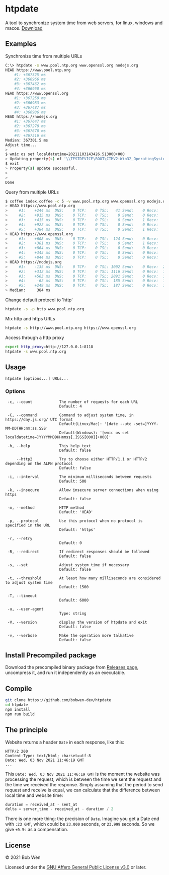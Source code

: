 # htpdate

A tool to synchronize system time from web servers, for linux, windows and macos. [Download](https://github.com/bobwen-dev/htpdate/releases)

## Examples

Synchronize time from multiple URLs

```bash
C:\> htpdate -s www.pool.ntp.org www.openssl.org nodejs.org
HEAD https://www.pool.ntp.org
    #1: +367325 ms
    #2: +366966 ms
    #3: +367462 ms
    #4: +366960 ms
HEAD https://www.openssl.org
    #1: +367258 ms
    #2: +366983 ms
    #3: +367487 ms
    #4: +366986 ms
HEAD https://nodejs.org
    #1: +367647 ms
    #2: +367278 ms
    #3: +367670 ms
    #4: +367516 ms
Median: 367301.5 ms
Adjust time...
>
$ wmic os set localdatetime=20211103143426.513000+000
> Updating property(s) of '\\TESTDEVICE\ROOT\CIMV2:Win32_OperatingSystem=@'
$ exit
> Property(s) update successful.
>
>
Done
```

Query from multiple URLs

```bash
$ coffee index.coffee -c 5 -v www.pool.ntp.org www.openssl.org nodejs.org
> HEAD https://www.pool.ntp.org
>     #1:    +244 ms  DNS:    0 TCP:    0 TSL:   41 Send:    0 Recv:   76
>     #2:    +915 ms  DNS:    0 TCP:    0 TSL:    0 Send:    0 Recv:   77
>     #3:    +415 ms  DNS:    0 TCP:    0 TSL:    0 Send:    1 Recv:   75
>     #4:    +922 ms  DNS:    0 TCP:    0 TSL:    0 Send:    0 Recv:   62
>     #5:    +384 ms  DNS:    0 TCP:    0 TSL:    0 Send:    1 Recv:   75
> HEAD https://www.openssl.org
>     #1:    +608 ms  DNS:    0 TCP:    0 TSL:  124 Send:    0 Recv:   57
>     #2:    +381 ms  DNS:    0 TCP:    0 TSL:    0 Send:    1 Recv:   58
>     #3:    +864 ms  DNS:    0 TCP:    0 TSL:    0 Send:    0 Recv:   61
>     #4:    +345 ms  DNS:    0 TCP:    0 TSL:    0 Send:    0 Recv:   63
>     #5:    +844 ms  DNS:    0 TCP:    0 TSL:    0 Send:    0 Recv:   56
> HEAD https://nodejs.org
>     #1:    -135 ms  DNS:    0 TCP:    0 TSL: 1002 Send:    0 Recv:  202
>     #2:    +312 ms  DNS:    0 TCP:    0 TSL: 1116 Send:    0 Recv:  193
>     #3:    +563 ms  DNS:    0 TCP:    0 TSL: 2091 Send:    0 Recv:  193
>     #4:     -62 ms  DNS:    0 TCP:    0 TSL:  185 Send:    0 Recv:  189
>     #5:    +249 ms  DNS:    0 TCP:    0 TSL:  187 Send:    0 Recv:  189
> Median:     384 ms
```

Change default protocol to 'http'

```bash
htpdate -s -p http www.pool.ntp.org
```

Mix http and https URLs

```bash
htpdate -s http://www.pool.ntp.org https://www.openssl.org
```

Access through a http proxy

```bash
export http_proxy=http://127.0.0.1:8118
htpdate -s www.pool.ntp.org
```

## Usage

`htpdate [options...] URLs...`

### Options

```text
 -c, --count            The number of requests for each URL
                        Default: 4

 -C, --command          Command to adjust system time, in https://day.js.org/ UTC format
                        Default(Linux/Mac): '[date --utc -set=]YYYY-MM-DDTHH:mm:ss.SSS'
                        Default(Windows): '[wmic os set localdatetime=]YYYYMMDDHHmmss[.]SSS[000][+000]'

 -h, --help             This help text
                        Default: false

     --http2            Try to choose either HTTP/1.1 or HTTP/2 depending on the ALPN protocol
                        Default: false

 -i, --interval         The minimum milliseconds between requests
                        Default: 500

 -k, --insecure         Allow insecure server connections when using https
                        Default: false

 -m, --method           HTTP method
                        Default: 'HEAD'

 -p, --protocol         Use this protocol when no protocol is specified in the URL
                        Default: 'https'

 -r, --retry
                        Default: 0

 -R, --redirect         If redirect responses should be followed
                        Default: false

 -s, --set              Adjust system time if necessary
                        Default: false

 -t, --threshold        At least how many milliseconds are considered to adjust system time
                        Default: 1500

 -T, --timeout
                        Default: 6000

 -u, --user-agent
                        Type: string

 -V, --version          display the version of htpdate and exit
                        Default: false

 -v, --verbose          Make the operation more talkative
                        Default: false
```

## Install Precompiled package

Download the precompiled binary package from [Releases page](https://github.com/bobwen-dev/htpdate/releases), uncompress it, and run it independently as an executable.

## Compile

```bash
git clone https://github.com/bobwen-dev/htpdate
cd htpdate
npm install
npm run build
```

## The principle

Website returns a header `Date` in each response, like this:

```
HTTP/2 200
Content-Type: text/html; charset=utf-8
Date: Wed, 03 Nov 2021 11:46:19 GMT
...
```

This `Date: Wed, 03 Nov 2021 11:46:19 GMT` is the moment the website was processing the request, which is between the time we sent the request and the time we received the response. Simply assuming that the period to send request and receive is equal, we can calculate that the difference between local time and website time:

```js
duration = received_at - sent_at
delta = server_time - received_at - duration / 2
```

There is one more thing: the precision of `Date`. Imagine you get a Date end with `:23 GMT`, which could be `23.000` seconds, or `23.999` seconds. So we give `+0.5s` as a compensation.

## License

© 2021 Bob Wen

Licensed under the [GNU Affero General Public License v3.0](https://www.gnu.org/licenses/agpl-3.0.en.html) or later.
